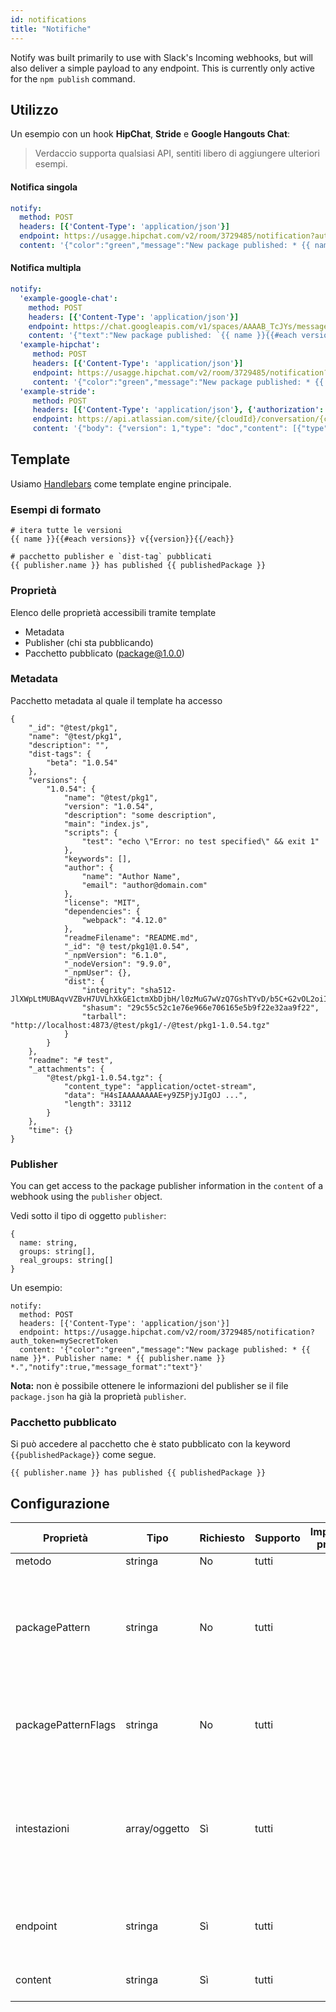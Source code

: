 ```yaml
---
id: notifications
title: "Notifiche"
---
```


Notify was built primarily to use with Slack's Incoming webhooks, but will also deliver a simple payload to any endpoint. This is currently only active for the `npm publish` command.

## Utilizzo

Un esempio con un hook **HipChat**, **Stride** e **Google Hangouts Chat**:

> Verdaccio supporta qualsiasi API, sentiti libero di aggiungere ulteriori esempi.

#### Notifica singola

```yaml
notify:
  method: POST
  headers: [{'Content-Type': 'application/json'}]
  endpoint: https://usagge.hipchat.com/v2/room/3729485/notification?auth_token=mySecretToken
  content: '{"color":"green","message":"New package published: * {{ name }}*","notify":true,"message_format":"text"}'
```

#### Notifica multipla

```yaml
notify:
  'example-google-chat':
    method: POST
    headers: [{'Content-Type': 'application/json'}]
    endpoint: https://chat.googleapis.com/v1/spaces/AAAAB_TcJYs/messages?key=myKey&token=myToken
    content: '{"text":"New package published: `{{ name }}{{#each versions}} v{{version}}{{/each}}`"}'
  'example-hipchat':
     method: POST
     headers: [{'Content-Type': 'application/json'}]
     endpoint: https://usagge.hipchat.com/v2/room/3729485/notification?auth_token=mySecretToken
     content: '{"color":"green","message":"New package published: * {{ name }}*","notify":true,"message_format":"text"}'
  'example-stride':
     method: POST
     headers: [{'Content-Type': 'application/json'}, {'authorization': 'Bearer secretToken'}]
     endpoint: https://api.atlassian.com/site/{cloudId}/conversation/{conversationId}/message
     content: '{"body": {"version": 1,"type": "doc","content": [{"type": "paragraph","content": [{"type": "text","text": "New package published: * {{ name }}* Publisher name: * {{ publisher.name }}"}]}]}}'
```

## Template

Usiamo [Handlebars](https://handlebarsjs.com/) come template engine principale.

### Esempi di formato

```
# itera tutte le versioni
{{ name }}{{#each versions}} v{{version}}{{/each}}

# pacchetto publisher e `dist-tag` pubblicati
{{ publisher.name }} has published {{ publishedPackage }}
```

### Proprietà

Elenco delle proprietà accessibili tramite template

* Metadata
* Publisher (chi sta pubblicando)
* Pacchetto pubblicato (package@1.0.0)

### Metadata

Pacchetto metadata al quale il template ha accesso

```
{
    "_id": "@test/pkg1",
    "name": "@test/pkg1",
    "description": "",
    "dist-tags": {
        "beta": "1.0.54"
    },
    "versions": {
        "1.0.54": {
            "name": "@test/pkg1",
            "version": "1.0.54",
            "description": "some description",
            "main": "index.js",
            "scripts": {
                "test": "echo \"Error: no test specified\" && exit 1"
            },
            "keywords": [],
            "author": {
                "name": "Author Name",
                "email": "author@domain.com"
            },
            "license": "MIT",
            "dependencies": {
                "webpack": "4.12.0"
            },
            "readmeFilename": "README.md",
            "_id": "@ test/pkg1@1.0.54",
            "_npmVersion": "6.1.0",
            "_nodeVersion": "9.9.0",
            "_npmUser": {},
            "dist": {
                "integrity": "sha512-JlXWpLtMUBAqvVZBvH7UVLhXkGE1ctmXbDjbH/l0zMuG7wVzQ7GshTYvD/b5C+G2vOL2oiIS1RtayA/kKkTwKw==",
                "shasum": "29c55c52c1e76e966e706165e5b9f22e32aa9f22",
                "tarball": "http://localhost:4873/@test/pkg1/-/@test/pkg1-1.0.54.tgz"
            }
        }
    },
    "readme": "# test",
    "_attachments": {
        "@test/pkg1-1.0.54.tgz": {
            "content_type": "application/octet-stream",
            "data": "H4sIAAAAAAAAE+y9Z5PjyJIgOJ ...",
            "length": 33112
        }
    },
    "time": {}
}
```


### Publisher

You can get access to the package publisher information in the `content` of a webhook using the `publisher` object.

Vedi sotto il tipo di oggetto `publisher`:

```
{
  name: string,
  groups: string[],
  real_groups: string[]
}
```

Un esempio:

```
notify:
  method: POST
  headers: [{'Content-Type': 'application/json'}]
  endpoint: https://usagge.hipchat.com/v2/room/3729485/notification?auth_token=mySecretToken
  content: '{"color":"green","message":"New package published: * {{ name }}*. Publisher name: * {{ publisher.name }} *.","notify":true,"message_format":"text"}'
```

**Nota:** non è possibile ottenere le informazioni del publisher se il file `package.json` ha già la proprietà `publisher`.

### Pacchetto pubblicato

Si può accedere al pacchetto che è stato pubblicato con la keyword `{{publishedPackage}}` come segue.

```
{{ publisher.name }} has published {{ publishedPackage }}
```

## Configurazione

| Proprietà           | Tipo          | Richiesto | Supporto | Impostazione predefinita | Descrizione                                                                                                    |
| ------------------- | ------------- | --------- | -------- | ------------------------ | -------------------------------------------------------------------------------------------------------------- |
| metodo              | stringa       | No        | tutti    |                          | HTTP verb                                                                                                      |
| packagePattern      | stringa       | No        | tutti    |                          | Eseguire questa notifica solo se il nome del pacchetto coincide con l'espressione regolare                     |
| packagePatternFlags | stringa       | No        | tutti    |                          | Qualsiasi flag da utilizzare con l'espressione regolare                                                        |
| intestazioni        | array/oggetto | Sì        | tutti    |                          | Se questo endpoint richiede intestazioni specifiche, definirle qui come un array della key: oggetti di valore. |
| endpoint            | stringa       | Sì        | tutti    |                          | definire l'URL dell'endpoint per questa chiamata                                                               |
| content             | stringa       | Sì        | tutti    |                          | qualsiasi espressione [Handlebar](https://handlebarsjs.com/)                                                   |

